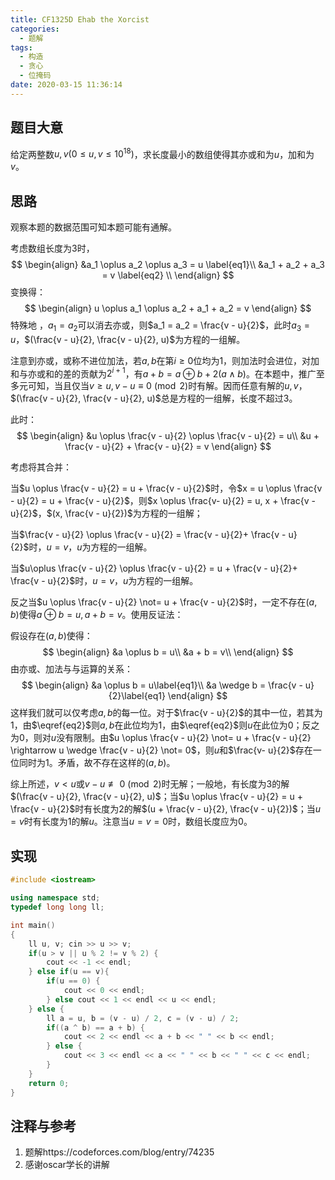 ```yaml
---
title: CF1325D Ehab the Xorcist
categories:
  - 题解
tags:
  - 构造
  - 贪心
  - 位掩码
date: 2020-03-15 11:36:14
---
```


## 题目大意

给定两整数$u, v(0 \le u, v \le 10^{18})$，求长度最小的数组使得其亦或和为$u$，加和为$v$。

## 思路

观察本题的数据范围可知本题可能有通解。

考虑数组长度为3时，
$$
\begin{align}
&a_1 \oplus a_2 \oplus a_3 = u \label{eq1}\\
&a_1 + a_2 + a_3 = v \label{eq2} \\
\end{align}
$$
变换得：
$$
\begin{align}
u \oplus a_1 \oplus a_2 + a_1 + a_2 = v
\end{align}
$$
特殊地 ，$a_1 = a_2$可以消去亦或，则$a_1 = a_2 = \frac{v - u}{2}$，此时$a_3 = u$，$(\frac{v - u}{2}, \frac{v - u}{2}, u)$为方程的一组解。

注意到亦或，或称不进位加法，若$a, b$在第$i \ge 0$位均为1，则加法时会进位，对加和与亦或和的差的贡献为$2^{i + 1}$，有$a + b = a \oplus b + 2(a \wedge b)$。在本题中，推广至多元可知，当且仅当$v \ge u, v - u \equiv 0 \pmod 2$时有解。因而任意有解的$u, v$，$(\frac{v - u}{2}, \frac{v - u}{2}, u)$总是方程的一组解，长度不超过3。

此时：
$$
\begin{align}
&u \oplus \frac{v - u}{2} \oplus \frac{v - u}{2} = u\\
&u + \frac{v - u}{2} + \frac{v - u}{2} = v
\end{align}
$$

考虑将其合并：

当$u \oplus \frac{v - u}{2} = u + \frac{v - u}{2}$时，令$x = u \oplus \frac{v - u}{2} = u + \frac{v - u}{2}$，则$x \oplus \frac{v-  u}{2} = u, x + \frac{v - u}{2}$，$(x, \frac{v - u}{2})$为方程的一组解；

当$\frac{v - u}{2} \oplus \frac{v - u}{2} = \frac{v - u}{2}+ \frac{v - u}{2}$时，$u = v$，$u$为方程的一组解。

当$u\oplus \frac{v - u}{2} \oplus \frac{v - u}{2} = u + \frac{v - u}{2}+ \frac{v - u}{2}$时，$u = v$，$u$为方程的一组解。

反之当$u \oplus \frac{v - u}{2} \not= u + \frac{v - u}{2}$时，一定不存在$(a, b)$使得$a \oplus b = u, a + b = v$。使用反证法：

假设存在$(a, b)$使得：
$$
\begin{align}
&a \oplus b = u\\
&a + b = v\\
\end{align}
$$
由亦或、加法与与运算的关系：
$$
\begin{align}
&a \oplus b = u\label{eq1}\\
&a \wedge b = \frac{v - u}{2}\label{eq1}
\end{align}
$$
这样我们就可以仅考虑$a, b$的每一位。对于$\frac{v - u}{2}$的其中一位，若其为$1$，由$\eqref{eq2}$则$a, b$在此位均为$1$，由$\eqref{eq2}$则$u$在此位为$0$；反之为$0$，则对$u$没有限制。由$u \oplus \frac{v - u}{2} \not= u + \frac{v - u}{2} \rightarrow u \wedge \frac{v - u}{2} \not= 0$，则$u$和$\frac{v- u}{2}$存在一位同时为$1$。矛盾，故不存在这样的$(a,b)$。

综上所述，$v < u$或$v - u \not\equiv 0 \pmod 2$时无解；一般地，有长度为$3$的解$(\frac{v - u}{2}, \frac{v - u}{2}, u)$；当$u \oplus \frac{v - u}{2} = u + \frac{v - u}{2}$时有长度为$2$的解$(u + \frac{v - u}{2}, \frac{v - u}{2})$；当$u = v$时有长度为$1$的解$u$。注意当$u = v = 0$时，数组长度应为$0$。

## 实现

```c++
#include <iostream>

using namespace std;
typedef long long ll;

int main()
{
	ll u, v; cin >> u >> v;
	if(u > v || u % 2 != v % 2) {
		cout << -1 << endl;
	} else if(u == v){
		if(u == 0) {
			cout << 0 << endl;
		} else cout << 1 << endl << u << endl;
	} else {
		ll a = u, b = (v - u) / 2, c = (v - u) / 2;
		if((a ^ b) == a + b) {
			cout << 2 << endl << a + b << " " << b << endl;
		} else {
			cout << 3 << endl << a << " " << b << " " << c << endl;
		}
	}
	return 0;
}
```

## 注释与参考

1. 题解https://codeforces.com/blog/entry/74235
2. 感谢oscar学长的讲解